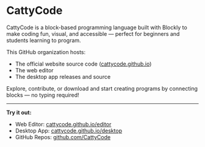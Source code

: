 # CattyCode

CattyCode is a block-based programming language built with Blockly to make coding fun, visual, and accessible — perfect for beginners and students learning to program.

This GitHub organization hosts:

- The official website source code ([cattycode.github.io](https://cattycode.github.io))
- The web editor
- The desktop app releases and source

Explore, contribute, or download and start creating programs by connecting blocks — no typing required!

---

**Try it out:**  
- Web Editor: [cattycode.github.io/editor](https://cattycode.github.io/editor)  
- Desktop App: [cattycode.github.io/desktop](https://cattycode.github.io/desktop)  
- GitHub Repos: [github.com/CattyCode](https://github.com/CattyCode)
